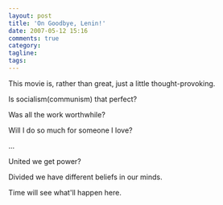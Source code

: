 ```yaml
---
layout: post
title: 'On Goodbye, Lenin!'
date: 2007-05-12 15:16
comments: true
category: 
tagline: 
tags:
---
```

    

This movie is, rather than great, just a little thought-provoking.  
  
Is socialism(communism) that perfect?  

Was all the work worthwhile?  

Will I do so much for someone I love?  

...  
  
United we get power?  

Divided we have different beliefs in our minds.  
  
Time will see what'll happen here.  

